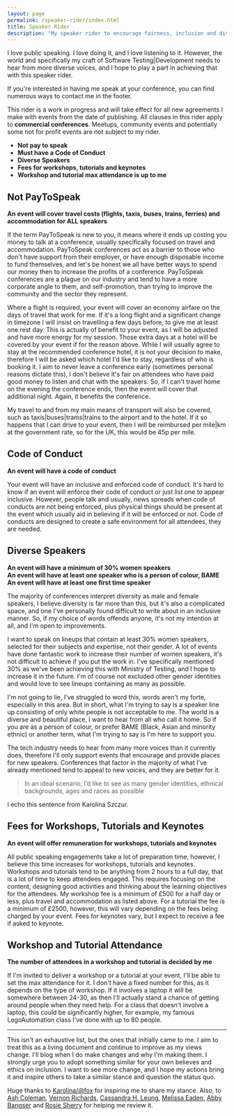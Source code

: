 ```yaml
---
layout: page
permalink: /speaker-rider/index.html
title: Speaker Rider
description: "My speaker rider to encourage fairness, inclusion and diversity at technology conferences I attend or support"
---
```

I love public speaking. I love doing it, and I love listening to it. However, the world and specifically my craft of Software Testing\|Development needs to hear from more diverse voices, and I hope to play a part in achieving that with this speaker rider.

If you're interested in having me speak at your conference, you can find numerous ways to contact me in the footer.

This rider is a work in progress and will take effect for all new agreements I make with events from the date of publishing. All clauses in this rider apply to **commercial conferences**. Meetups, community events and potentially some not for profit events are not subject to my rider.

* **Not pay to speak**
* **Must have a Code of Conduct**
* **Diverse Speakers**
* **Fees for workshops, tutorials and keynotes**
* **Workshop and tutorial max attendance is up to me**

## Not PayToSpeak
**An event will cover travel costs (flights, taxis, buses, trains, ferries) and accommodation for ALL speakers**

If the term PayToSpeak is new to you, it means where it ends up costing you money to talk at a conference, usually specifically focused on travel and accommodation. PayToSpeak conferences act as a barrier to those who don't have support from their employer, or have enough disposable income to fund themselves, and let's be honest we all have better ways to spend our money then to increase the profits of a conference. PayToSpeak conferences are a plague on our industry and tend to have a more corporate angle to them, and self-promotion, than trying to improve the community and the sector they represent.

Where a flight is required, your event will cover an economy airfare on the days of travel that work for me. If it's a long flight and a significant change in timezone I will insist on travelling a few days before, to give me at least one rest day. This is actually of benefit to your event, as I will be adjusted and have more energy for my session. Those extra days at a hotel will be covered by your event if for the reason above. While I will usually agree to stay at the recommended conference hotel, it is not your decision to make, therefore I will be asked which hotel I'd like to stay, regardless of who is booking it. I aim to never leave a conference early (sometimes personal reasons dictate this), I don't believe it's fair on attendees who have paid good money to listen and chat with the speakers. So, if I can't travel home on the evening the conference ends, then the event will cover that additional night. Again, it benefits the conference.

My travel to and from my main means of transport will also be covered, such as taxis\|buses\|trams\|trains to the airport and to the hotel. If it so happens that I can drive to your event, then I will be reimbursed per mile\|km at the government rate, so for the UK, this would be 45p per mile.

## Code of Conduct
**An event will have a code of conduct**

Your event will have an inclusive and enforced code of conduct. It's hard to know if an event will enforce their code of conduct or just list one to appear inclusive. However, people talk and usually, news spreads when code of conducts are not being enforced, plus physical things should be present at the event which usually aid in believing if it will be enforced or not. Code of conducts are designed to create a safe environment for all attendees, they are needed.

## Diverse Speakers
**An event will have a minimum of 30% women speakers**  
**An event will have at least one speaker who is a person of colour, BAME**  
**An event will have at least one first time speaker**

The majority of conferences interpret diversity as male and female speakers, I believe diversity is far more than this, but it's also a complicated space, and one I've personally found difficult to write about in an inclusive manner. So, if my choice of words offends anyone, it's not my intention at all, and I'm open to improvements.

I want to speak on lineups that contain at least 30% women speakers, selected for their subjects and expertise, not their gender. A lot of events have done fantastic work to increase their number of women speakers, it's not difficult to achieve if you put the work in. I've specifically mentioned 30% as we've been achieving this with Ministry of Testing, and I hope to increase it in the future. I'm of course not excluded other gender identities and would love to see lineups containing as many as possible. 

I'm not going to lie, I've struggled to word this, words aren't my forte, especially in this area. But in short, what I'm trying to say is a speaker line up consisting of only white people is not acceptable to me. The world is a diverse and beautiful place, I want to hear from all who call it home. So if you are as a person of colour, or prefer BAME (Black, Asian and minority ethnic) or another term, what I'm trying to say is I'm here to support you.

The tech industry needs to hear from many more voices than it currently does, therefore I'll only support events that encourage and provide places for new speakers. Conferences that factor in the majority of what I've already mentioned tend to appeal to new voices, and they are better for it. 

>In an ideal scenario, I’d like to see as many gender identities, ethnical backgrounds, ages and races as possible

I echo this sentence from Karolina Szczur.

## Fees for Workshops, Tutorials and Keynotes
**An event will offer remuneration for workshops, tutorials and keynotes**

All public speaking engagements take a lot of preparation time, however, I believe this time increases for workshops, tutorials and keynotes. Workshops and tutorials tend to be anything from 2 hours to a full day, that is a lot of time to keep attendees engaged. This requires focusing on the content, designing good activities and thinking about the learning objectives for the attendees. My workshop fee is a minimum of £500 for a half day or less, plus travel and accommodation as listed above. For a tutorial the fee is a minimum of £2500, however, this will vary depending on the fees being charged by your event. Fees for keynotes vary, but I expect to receive a fee if asked to keynote.

## Workshop and Tutorial Attendance
**The number of attendees in a workshop and tutorial is decided by me**

If I'm invited to deliver a workshop or a tutorial at your event, I'll be able to set the max attendance for it. I don't have a fixed number for this, as it depends on the type of workshop. If it involves a laptop it will be somewhere between 24-30, as then I'll actually stand a chance of getting around people when they need help. For a class that doesn't involve a laptop, this could be significantly higher, for example, my famous LegoAutomation class I've done with up to 80 people. 

<hr>
This isn't an exhaustive list, but the ones that initially came to me. I aim to treat this as a living document and continue to improve as my views change. I'll blog when I do make changes and why I'm making them. I strongly urge you to adopt something similar for your own believes and ethics on inclusion. I want to see more change, and I hope my actions bring it and inspire others to take a similar stance and question the status quo.

Huge thanks to [Karolina/@fox](https://twitter.com/fox) for inspiring me to share my stance. Also, to [Ash Coleman](https://twitter.com/AshColeman30), [Vernon Richards](https://twitter.com/TesterFromLeic), [Cassandra H. Leung](https://twitter.com/Tweet_Cassandra), [Melissa Eaden](https://twitter.com/melthetester), [Abby Bangser](https://twitter.com/a_bangser) and [Rosie Sherry](https://twitter.com/rosiesherry) for helping me review it.
